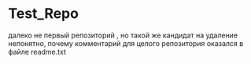 # Test_Repo
далеко не первый репозиторий , но такой же кандидат на удаление 
непонятно, почему комментарий для целого репозитория оказался в файле readme.txt